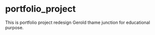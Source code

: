 # portfolio_project
This is portfolio project redesign Gerold thame junction for educational purpose.
